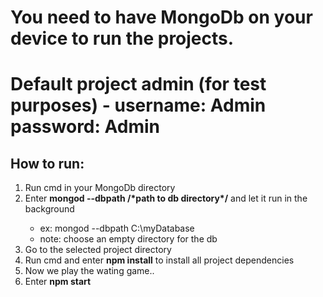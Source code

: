<h1>You need to have MongoDb on your device to run the projects.<h1>
<p>Default project admin (for test purposes) - <strong>username: Admin password: Admin</strong> </p>
<h2>How to run:</h2>
<ol>
<li>Run cmd in your MongoDb directory</li>
<li>Enter <strong>mongod --dbpath /*path to db directory*/</strong> and let it run in the background</li>
<ul>
<li>ex: mongod --dbpath C:\myDatabase</li>
<li>note: choose an empty directory for the db</li>
</ul>
<li>Go to the selected project directory</li>
<li>Run cmd and enter <strong>npm install</strong> to install all project dependencies</li>
<li>Now we play the wating game..</li>
<li>Enter <strong>npm start</strong></li>